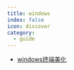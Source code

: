 ```yaml
---
title: windows
index: false
icon: discover
category:
  - guide
---
```



- [windows终端美化](windows终端美化.md)

